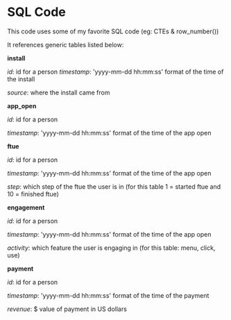 # SQL Code
This code uses some of my favorite SQL code (eg: CTEs & row_number())

It references generic tables listed below:

**install**

*id*: id for a person
*timestamp*: 'yyyy-mm-dd hh:mm:ss' format of the time of the install

*source*: where the install came from

**app_open**

*id*: id for a person

*timestamp*: 'yyyy-mm-dd hh:mm:ss' format of the time of the app open

**ftue**

*id*: id for a person

*timestamp*: 'yyyy-mm-dd hh:mm:ss' format of the time of the app open

*step*: which step of the ftue the user is in (for this table 1 = started ftue and 10 = finished ftue)

**engagement**

*id*: id for a person

*timestamp*: 'yyyy-mm-dd hh:mm:ss' format of the time of the app open

*activity*: which feature the user is engaging in (for this table: menu, click, use)

**payment**

*id*: id for a person

*timestamp*: 'yyyy-mm-dd hh:mm:ss' format of the time of the payment

*revenue*: $ value of payment in US dollars



